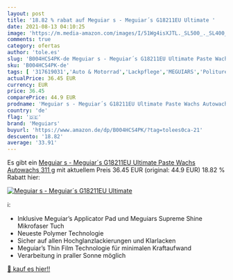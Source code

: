 ```yaml
---
layout: post
title: '18.82 % rabat auf Meguiar s - Meguiar´s G18211EU Ultimate '
date: 2021-08-13 04:10:25
image: 'https://m.media-amazon.com/images/I/51Wg4isXJTL._SL500_._SL400_.jpg'
comments: true
category: ofertas
author: 'tole.es'
slug: 'B004HCS4PK-de Meguiar s - Meguiar´s G18211EU Ultimate Paste Wachs...'
sku: 'B004HCS4PK-de'
tags: [ '317619031','Auto & Motorrad','Lackpflege','MEGUIARS','Polituren','Produkte','Reinigung & Pflege','meguiars', ]
actualPrice: 36.45 EUR
currency: EUR
price: 36.45
comparePrice: 44.9 EUR
prodname: 'Meguiar s - Meguiar´s G18211EU Ultimate Paste Wachs Autowachs  311 g'
country: 'de'
flag: '🇩🇪'
brand: 'Meguiars'
buyurl: 'https://www.amazon.de/dp/B004HCS4PK/?tag=tolees0ca-21'
descuento: '18.82'
average: '33.91'
---
```


Es gibt ein [Meguiar s - Meguiar´s G18211EU Ultimate Paste Wachs Autowachs  311 g](https://www.amazon.de/dp/B004HCS4PK/?tag=tolees0ca-21) mit aktuellem Preis 36.45 EUR (original: 44.9 EUR) 18.82 % Rabatt hier:

[![Meguiar s - Meguiar´s G18211EU Ultimate ](https://m.media-amazon.com/images/I/51Wg4isXJTL._SL500_._SL400_.jpg)](https://www.amazon.de/dp/B004HCS4PK/?tag=tolees0ca-21)

ℹ️:

- Inklusive Meguiar’s Applicator Pad und Meguiars Supreme Shine Mikrofaser Tuch
- Neueste Polymer Technologie
- Sicher auf allen Hochglanzlackierungen und Klarlacken
- Meguiar’s Thin Film Technologie für minimalen Kraftaufwand
- Verarbeitung in praller Sonne möglich

[🛒 kauf es hier!!](https://www.amazon.de/dp/B004HCS4PK/?tag=tolees0ca-21)
